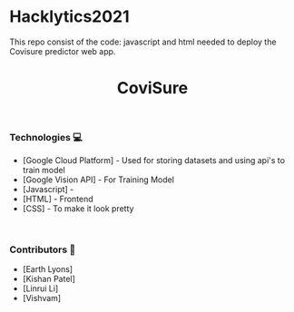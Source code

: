 # Hacklytics2021
This repo consist of the code: javascript and html needed to deploy the Covisure predictor web app.
<h1 align="center"> CoviSure </h1>

<br>

### Technologies :computer:

* [Google Cloud Platform] - Used for storing datasets and using api's to train model
* [Google Vision API] - For Training Model
* [Javascript] - 
* [HTML] - Frontend
* [CSS] - To make it look pretty

<br>

### Contributors :goat:

* [Earth Lyons]
* [Kishan Patel]
* [Linrui Li]
* [Vishvam]

